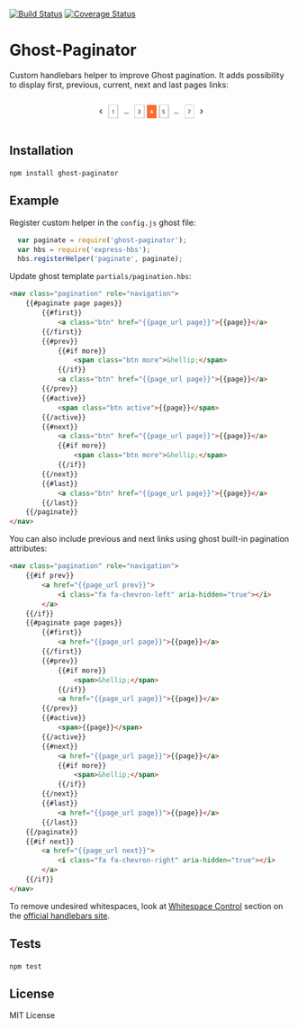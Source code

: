 [![Build Status](https://travis-ci.org/quteron/ghost-paginator.svg?branch=master)](https://travis-ci.org/quteron/ghost-paginator)  [![Coverage Status](https://coveralls.io/repos/github/quteron/ghost-paginator/badge.svg?branch=master)](https://coveralls.io/github/quteron/ghost-paginator?branch=master)

Ghost-Paginator
=========

Custom handlebars helper to improve Ghost pagination. It adds possibility to display first, previous, current, next and last pages links:

<p align="center">
  <img src="https://github.com/quteron/ghost-paginator/raw/master/preview.jpg" alt="preview" width="40%">
</p>

## Installation

  `npm install ghost-paginator`

## Example

Register custom helper in the `config.js` ghost file:

```javascript
  var paginate = require('ghost-paginator');
  var hbs = require('express-hbs');
  hbs.registerHelper('paginate', paginate);
```

Update ghost template `partials/pagination.hbs`:

```html
<nav class="pagination" role="navigation">
    {{#paginate page pages}} 
        {{#first}} 
            <a class="btn" href="{{page_url page}}">{{page}}</a>
        {{/first}} 
        {{#prev}} 
            {{#if more}} 
                <span class="btn more">&hellip;</span>
            {{/if}} 
            <a class="btn" href="{{page_url page}}">{{page}}</a>
        {{/prev}}
        {{#active}} 
            <span class="btn active">{{page}}</span>
        {{/active}} 
        {{#next}} 
            <a class="btn" href="{{page_url page}}">{{page}}</a>
            {{#if more}} 
                <span class="btn more">&hellip;</span>
            {{/if}}
        {{/next}}
        {{#last}} 
            <a class="btn" href="{{page_url page}}">{{page}}</a>
        {{/last}} 
    {{/paginate}} 
</nav>
```

You can also include previous and next links using ghost built-in pagination attributes:

```html
<nav class="pagination" role="navigation">
    {{#if prev}}
        <a href="{{page_url prev}}">
            <i class="fa fa-chevron-left" aria-hidden="true"></i>
        </a>
    {{/if}}
    {{#paginate page pages}} 
        {{#first}} 
            <a href="{{page_url page}}">{{page}}</a>
        {{/first}} 
        {{#prev}} 
            {{#if more}} 
                <span>&hellip;</span>
            {{/if}} 
            <a href="{{page_url page}}">{{page}}</a>
        {{/prev}}
        {{#active}} 
            <span>{{page}}</span>
        {{/active}} 
        {{#next}} 
            <a href="{{page_url page}}">{{page}}</a>
            {{#if more}} 
                <span>&hellip;</span>
            {{/if}}
        {{/next}}
        {{#last}} 
            <a href="{{page_url page}}">{{page}}</a>
        {{/last}} 
    {{/paginate}}
    {{#if next}}
        <a href="{{page_url next}}">
            <i class="fa fa-chevron-right" aria-hidden="true"></i>
        </a>
    {{/if}} 
</nav>
```

To remove undesired whitespaces, look at [Whitespace Control](http://handlebarsjs.com/expressions.html#whitespace-control) section on the [official handlebars site](http://handlebarsjs.com/).

## Tests

  `npm test`

## License

MIT License
